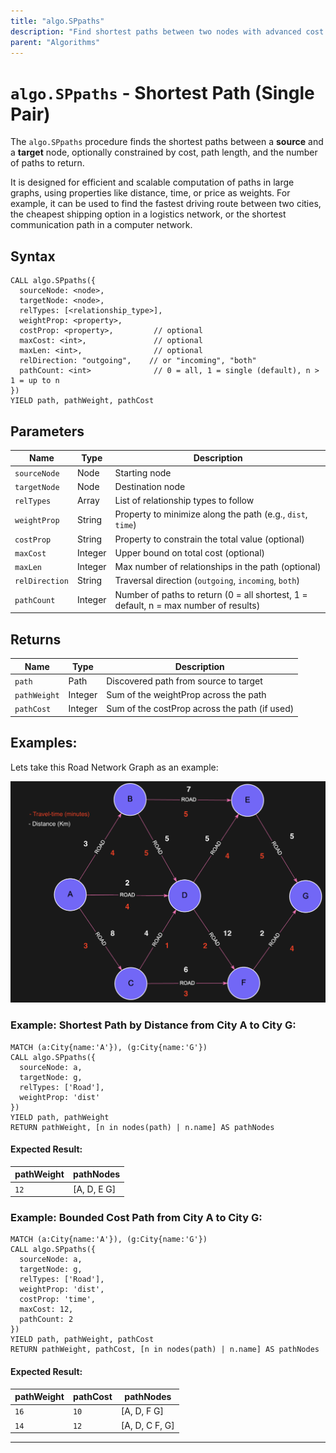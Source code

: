 ```yaml
---
title: "algo.SPpaths"
description: "Find shortest paths between two nodes with advanced cost and length constraints."
parent: "Algorithms"
---
```


# `algo.SPpaths` - Shortest Path (Single Pair)

The `algo.SPpaths` procedure finds the shortest paths between a **source** and a **target** node, optionally constrained by cost, path length, and the number of paths to return.

It is designed for efficient and scalable computation of paths in large graphs, using properties like distance, time, or price as weights. 
For example, it can be used to find the fastest driving route between two cities, the cheapest shipping option in a logistics network, or the shortest communication path in a computer network.

## Syntax

```cypher
CALL algo.SPpaths({
  sourceNode: <node>,
  targetNode: <node>,
  relTypes: [<relationship_type>],
  weightProp: <property>,
  costProp: <property>,         // optional
  maxCost: <int>,               // optional
  maxLen: <int>,                // optional
  relDirection: "outgoing",    // or "incoming", "both"
  pathCount: <int>              // 0 = all, 1 = single (default), n > 1 = up to n
})
YIELD path, pathWeight, pathCost
```

## Parameters

| Name            | Type     | Description                                                                          |
|-----------------|----------|--------------------------------------------------------------------------------------|
| `sourceNode`    | Node     | Starting node                                                                        |
| `targetNode`    | Node     | Destination node                                                                     |
| `relTypes`      | Array    | List of relationship types to follow                                                 |
| `weightProp`    | String   | Property to minimize along the path (e.g., `dist`, `time`)                           |
| `costProp`      | String   | Property to constrain the total value (optional)                                     |
| `maxCost`       | Integer  | Upper bound on total cost (optional)                                                 |
| `maxLen`        | Integer  | Max number of relationships in the path (optional)                                   |
| `relDirection`  | String   | Traversal direction (`outgoing`, `incoming`, `both`)                                 |
| `pathCount`     | Integer  | Number of paths to return (0 = all shortest, 1 = default, n = max number of results) |

## Returns

| Name         | Type    | Description                                    |
|--------------|---------|------------------------------------------------|
| `path`       | Path    | Discovered path from source to target          |
| `pathWeight` | Integer | Sum of the weightProp across the path          |
| `pathCost`   | Integer | Sum of the costProp across the path (if used)  |


## Examples:
Lets take this Road Network Graph as an example:

![Road network](../images/road_network.png)

### Example: Shortest Path by Distance from City A to City G:

```cypher
MATCH (a:City{name:'A'}), (g:City{name:'G'})
CALL algo.SPpaths({
  sourceNode: a,
  targetNode: g,
  relTypes: ['Road'],
  weightProp: 'dist'
})
YIELD path, pathWeight
RETURN pathWeight, [n in nodes(path) | n.name] AS pathNodes
```

#### Expected Result:
| pathWeight | pathNodes     |
|------------|---------------|
| `12`       | [A, D, E G]   | 


### Example: Bounded Cost Path from City A to City G:

```cypher
MATCH (a:City{name:'A'}), (g:City{name:'G'})
CALL algo.SPpaths({
  sourceNode: a,
  targetNode: g,
  relTypes: ['Road'],
  weightProp: 'dist',
  costProp: 'time',
  maxCost: 12,
  pathCount: 2
})
YIELD path, pathWeight, pathCost
RETURN pathWeight, pathCost, [n in nodes(path) | n.name] AS pathNodes
```

#### Expected Result:
| pathWeight | pathCost | pathNodes       |   
|------------|----------| --------------- |
| `16`       |  `10`    | [A, D, F G]     | 
| `14`       |  `12`    | [A, D, C F, G]  | 

---
